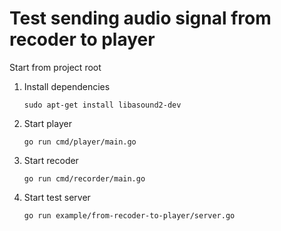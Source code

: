 # Test sending audio signal from recoder to player 

Start from project root

1. Install dependencies
   
   `sudo apt-get install libasound2-dev`

2. Start player
   
   `go run cmd/player/main.go`

4. Start recoder
   
   `go run cmd/recorder/main.go`

5. Start test server

   `go run example/from-recoder-to-player/server.go`